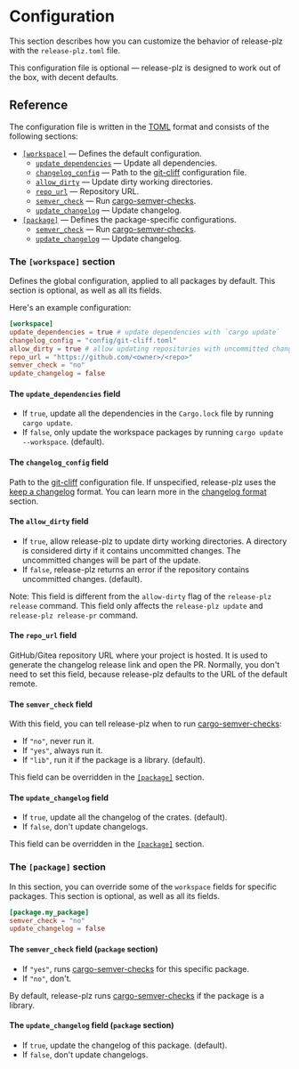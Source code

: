 # Configuration

This section describes how you can customize the behavior of release-plz
with the `release-plz.toml` file.

This configuration file is optional — release-plz is designed to work out of the box,
with decent defaults.

## Reference

The configuration file is written in the [TOML](https://toml.io/) format and consists of
the following sections:

- [`[workspace]`](#the-workspace-section) — Defines the default configuration.
  - [`update_dependencies`](#the-update_dependencies-field) — Update all dependencies.
  - [`changelog_config`](#the-changelog_config-field) — Path to the [git-cliff] configuration file.
  - [`allow_dirty`](#the-allow_dirty-field) — Update dirty working directories.
  - [`repo_url`](#the-repo_url-field) — Repository URL.
  - [`semver_check`](#the-semver_check-field) — Run [cargo-semver-checks].
  - [`update_changelog`](#the-update_changelog-field) — Update changelog.
- [`[package]`](#the-package-section) — Defines the package-specific configurations.
  - [`semver_check`](#the-semver_check-field-package-section) — Run [cargo-semver-checks].
  - [`update_changelog`](#the-update_changelog-field-package-section) — Update changelog.

### The `[workspace]` section

Defines the global configuration, applied to all packages by default.
This section is optional, as well as all its fields.

Here's an example configuration:

```toml
[workspace]
update_dependencies = true # update dependencies with `cargo update`
changelog_config = "config/git-cliff.toml"
allow_dirty = true # allow updating repositories with uncommitted changes
repo_url = "https://github.com/<owner>/<repo>"
semver_check = "no"
update_changelog = false
```

#### The `update_dependencies` field

- If `true`, update all the dependencies in the `Cargo.lock` file by running `cargo update`.
- If `false`, only update the workspace packages by running `cargo update --workspace`. (default).

#### The `changelog_config` field

Path to the [git-cliff] configuration file.
If unspecified, release-plz uses the [keep a changelog](https://keepachangelog.com/en/1.1.0/) format.
You can learn more in the [changelog format](changelog-format.md) section.

#### The `allow_dirty` field

- If `true`, allow release-plz to update dirty working directories.
  A directory is considered dirty if it contains uncommitted changes.
  The uncommitted changes will be part of the update.
- If `false`, release-plz returns an error if the repository contains uncommitted changes. (default).

Note: This field is different from the `allow-dirty` flag of the `release-plz release` command.
This field only affects the `release-plz update` and `release-plz release-pr` command.

#### The `repo_url` field

GitHub/Gitea repository URL where your project is hosted.
It is used to generate the changelog release link and open the PR.
Normally, you don't need to set this field, because release-plz defaults to the URL of the default remote.

#### The `semver_check` field

With this field, you can tell release-plz when to run [cargo-semver-checks]:

- If `"no"`, never run it.
- If `"yes"`, always run it.
- If `"lib"`, run it if the package is a library. (default).

This field can be overridden in the [`[package]`](#the-package-section) section.

#### The `update_changelog` field

- If `true`, update all the changelog of the crates. (default).
- If `false`, don't update changelogs.

This field can be overridden in the [`[package]`](#the-package-section) section.

### The `[package]` section

In this section, you can override some of the `workspace` fields for specific packages.
This section is optional, as well as all its fields.

```toml
[package.my_package]
semver_check = "no"
update_changelog = false
```

#### The `semver_check` field (`package` section)

- If `"yes"`, runs [cargo-semver-checks] for this specific package.
- If `"no"`, don't.

By default, release-plz runs [cargo-semver-checks] if the package is a library.

#### The `update_changelog` field (`package` section)

- If `true`, update the changelog of this package. (default).
- If `false`, don't update changelogs.

[cargo-semver-checks]: https://github.com/obi1kenobi/cargo-semver-checks
[git-cliff]: https://github.com/orhun/git-cliff
